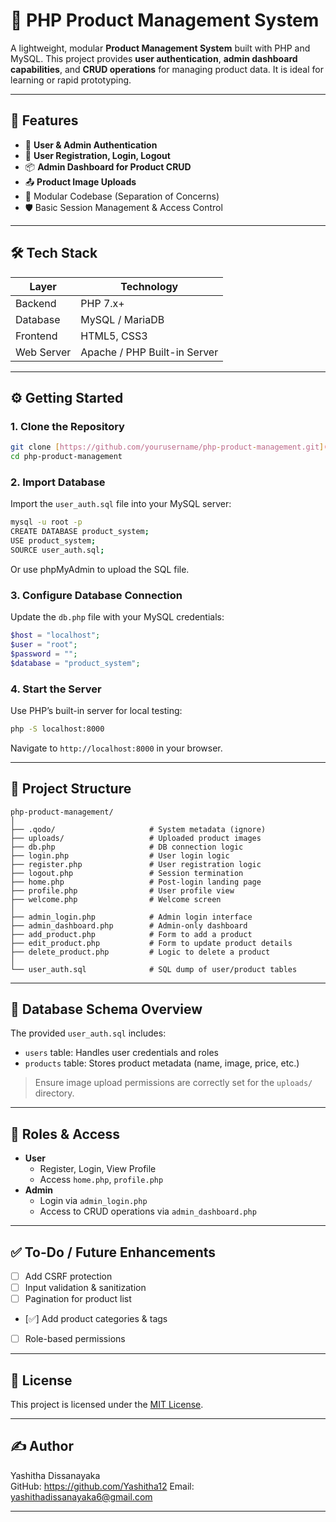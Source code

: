 
# 🛒 PHP Product Management System

A lightweight, modular **Product Management System** built with PHP and MySQL. This project provides **user authentication**, **admin dashboard capabilities**, and **CRUD operations** for managing product data. It is ideal for learning or rapid prototyping.

---

## 🚀 Features

- 🔐 **User & Admin Authentication**
- 👤 **User Registration, Login, Logout**
- 📦 **Admin Dashboard for Product CRUD**
- 📤 **Product Image Uploads**
- 🧩 Modular Codebase (Separation of Concerns)
- 🛡️ Basic Session Management & Access Control

---

## 🛠️ Tech Stack

| Layer        | Technology |
|--------------|------------|
| Backend      | PHP 7.x+   |
| Database     | MySQL / MariaDB |
| Frontend     | HTML5, CSS3 |
| Web Server   | Apache / PHP Built-in Server |

---

## ⚙️ Getting Started

### 1. Clone the Repository

```bash
git clone [https://github.com/yourusername/php-product-management.git](https://github.com/Yashitha12/PHP-Product-Management-System.git)
cd php-product-management
```

### 2. Import Database

Import the `user_auth.sql` file into your MySQL server:

```bash
mysql -u root -p
CREATE DATABASE product_system;
USE product_system;
SOURCE user_auth.sql;
```

Or use phpMyAdmin to upload the SQL file.

### 3. Configure Database Connection

Update the `db.php` file with your MySQL credentials:

```php
$host = "localhost";
$user = "root";
$password = "";
$database = "product_system";
```

### 4. Start the Server

Use PHP’s built-in server for local testing:

```bash
php -S localhost:8000
```

Navigate to `http://localhost:8000` in your browser.

---

## 📁 Project Structure

```
php-product-management/
│
├── .qodo/                     # System metadata (ignore)
├── uploads/                   # Uploaded product images
├── db.php                     # DB connection logic
├── login.php                  # User login logic
├── register.php               # User registration logic
├── logout.php                 # Session termination
├── home.php                   # Post-login landing page
├── profile.php                # User profile view
├── welcome.php                # Welcome screen
│
├── admin_login.php            # Admin login interface
├── admin_dashboard.php        # Admin-only dashboard
├── add_product.php            # Form to add a product
├── edit_product.php           # Form to update product details
├── delete_product.php         # Logic to delete a product
│
└── user_auth.sql              # SQL dump of user/product tables
```

---

## 🧾 Database Schema Overview

The provided `user_auth.sql` includes:

- `users` table: Handles user credentials and roles
- `products` table: Stores product metadata (name, image, price, etc.)

> Ensure image upload permissions are correctly set for the `uploads/` directory.

---

## 👤 Roles & Access

- **User**
  - Register, Login, View Profile
  - Access `home.php`, `profile.php`
- **Admin**
  - Login via `admin_login.php`
  - Access to CRUD operations via `admin_dashboard.php`

---

## ✅ To-Do / Future Enhancements

- [ ] Add CSRF protection
- [ ] Input validation & sanitization
- [ ] Pagination for product list
- [✅] Add product categories & tags
- [ ] Role-based permissions

---

## 📄 License

This project is licensed under the [MIT License](LICENSE).

---

## ✍️ Author

Yashitha Dissanayaka   
GitHub: https://github.com/Yashitha12
Email: yashithadissanayaka6@gmail.com

---
